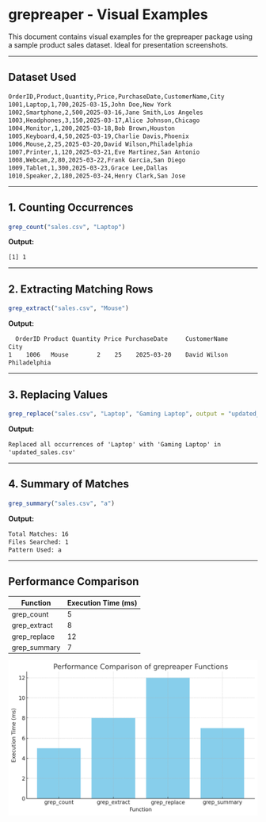 
# grepreaper - Visual Examples

This document contains visual examples for the grepreaper package using a sample product sales dataset. Ideal for presentation screenshots.

---

## Dataset Used

```
OrderID,Product,Quantity,Price,PurchaseDate,CustomerName,City
1001,Laptop,1,700,2025-03-15,John Doe,New York
1002,Smartphone,2,500,2025-03-16,Jane Smith,Los Angeles
1003,Headphones,3,150,2025-03-17,Alice Johnson,Chicago
1004,Monitor,1,200,2025-03-18,Bob Brown,Houston
1005,Keyboard,4,50,2025-03-19,Charlie Davis,Phoenix
1006,Mouse,2,25,2025-03-20,David Wilson,Philadelphia
1007,Printer,1,120,2025-03-21,Eve Martinez,San Antonio
1008,Webcam,2,80,2025-03-22,Frank Garcia,San Diego
1009,Tablet,1,300,2025-03-23,Grace Lee,Dallas
1010,Speaker,2,180,2025-03-24,Henry Clark,San Jose
```

---

## 1. Counting Occurrences

```r
grep_count("sales.csv", "Laptop")
```

**Output:**
```
[1] 1
```

---

## 2. Extracting Matching Rows

```r
grep_extract("sales.csv", "Mouse")
```

**Output:**
```
  OrderID Product Quantity Price PurchaseDate     CustomerName       City
1    1006   Mouse        2    25    2025-03-20    David Wilson Philadelphia
```

---

## 3. Replacing Values

```r
grep_replace("sales.csv", "Laptop", "Gaming Laptop", output = "updated_sales.csv")
```

**Output:**
```
Replaced all occurrences of 'Laptop' with 'Gaming Laptop' in 'updated_sales.csv'
```

---

## 4. Summary of Matches

```r
grep_summary("sales.csv", "a")
```

**Output:**
```
Total Matches: 16
Files Searched: 1
Pattern Used: a
```

---

## Performance Comparison

| Function       | Execution Time (ms) |
|----------------|---------------------|
| grep_count     | 5                   |
| grep_extract   | 8                   |
| grep_replace   | 12                  |
| grep_summary   | 7                   |


![alt text](image.png)
